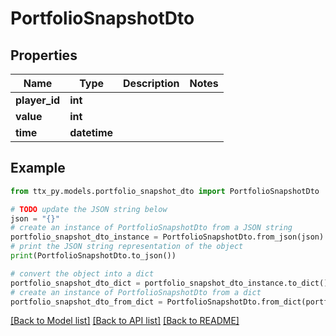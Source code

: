 # PortfolioSnapshotDto


## Properties

Name | Type | Description | Notes
------------ | ------------- | ------------- | -------------
**player_id** | **int** |  | 
**value** | **int** |  | 
**time** | **datetime** |  | 

## Example

```python
from ttx_py.models.portfolio_snapshot_dto import PortfolioSnapshotDto

# TODO update the JSON string below
json = "{}"
# create an instance of PortfolioSnapshotDto from a JSON string
portfolio_snapshot_dto_instance = PortfolioSnapshotDto.from_json(json)
# print the JSON string representation of the object
print(PortfolioSnapshotDto.to_json())

# convert the object into a dict
portfolio_snapshot_dto_dict = portfolio_snapshot_dto_instance.to_dict()
# create an instance of PortfolioSnapshotDto from a dict
portfolio_snapshot_dto_from_dict = PortfolioSnapshotDto.from_dict(portfolio_snapshot_dto_dict)
```
[[Back to Model list]](../README.md#documentation-for-models) [[Back to API list]](../README.md#documentation-for-api-endpoints) [[Back to README]](../README.md)


